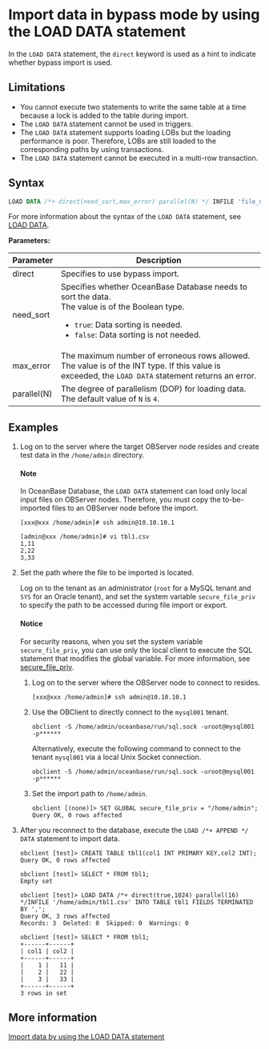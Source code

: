 # Import data in bypass mode by using the LOAD DATA statement

In the `LOAD DATA` statement, the `direct` keyword is used as a hint to indicate whether bypass import is used.

## Limitations

* You cannot execute two statements to write the same table at a time because a lock is added to the table during import.
* The `LOAD DATA` statement cannot be used in triggers.
* The `LOAD DATA` statement supports loading LOBs but the loading performance is poor. Therefore, LOBs are still loaded to the corresponding paths by using transactions.
* The `LOAD DATA` statement cannot be executed in a multi-row transaction.

## Syntax

```sql
LOAD DATA /*+ direct(need_sort,max_error) parallel(N) */ INFILE 'file_name' ...
```

For more information about the syntax of the `LOAD DATA` statement, see [LOAD DATA](../../700.reference/400.development-reference/100.sql-syntax/200.common-tenant-of-mysql-mode/600.sql-statement-of-mysql-mode/5900.load-data-of-mysql-mode.md).

**Parameters:**

| Parameter | Description |
|------|------|
| direct | Specifies to use bypass import.  |
| need_sort | Specifies whether OceanBase Database needs to sort the data. </br>The value is of the Boolean type.<ul><li>`true`: Data sorting is needed. </li><li>`false`: Data sorting is not needed. </li></ul> |
| max_error | The maximum number of erroneous rows allowed. The value is of the INT type. If this value is exceeded, the `LOAD DATA` statement returns an error.  |
| parallel(N) | The degree of parallelism (DOP) for loading data. The default value of `N` is `4`.  |

## Examples

1. Log on to the server where the target OBServer node resides and create test data in the `/home/admin` directory.

    <main id="notice" type='explain'>
    <h4>Note</h4>
    <p>In OceanBase Database, the <code>LOAD DATA</code> statement can load only local input files on OBServer nodes. Therefore, you must copy the to-be-imported files to an OBServer node before the import. </p>
    </main>

   ```shell
   [xxx@xxx /home/admin]# ssh admin@10.10.10.1

   [admin@xxx /home/admin]# vi tbl1.csv
   1,11
   2,22
   3,33
   ```

2. Set the path where the file to be imported is located.

   Log on to the tenant as an administrator (`root` for a MySQL tenant and `SYS` for an Oracle tenant), and set the system variable `secure_file_priv` to specify the path to be accessed during file import or export.


   <main id="notice" type='notice'>
      <h4>Notice</h4>
      <p>For security reasons, when you set the system variable <code>secure_file_priv</code>, you can use only the local client to execute the SQL statement that modifies the global variable. For more information, see  <a href="../../700.reference/500.system-reference/200.system-variable/300.global-system-variable/11500.secure_file_priv-global.md">secure_file_priv</a>. </p>
   </main>

   1. Log on to the server where the OBServer node to connect to resides.

      ```shell
      [xxx@xxx /home/admin]# ssh admin@10.10.10.1
      ```

   2. Use the OBClient to directly connect to the `mysql001` tenant.

      ```shell
      obclient -S /home/admin/oceanbase/run/sql.sock -uroot@mysql001 -p******
      ```

      Alternatively, execute the following command to connect to the tenant `mysql001` via a local Unix Socket connection.

      ```shell
      obclient -S /home/admin/oceanbase/run/sql.sock -uroot@mysql001 -p******
      ```

   3. Set the import path to `/home/admin`.

      ```shell
      obclient [(none)]> SET GLOBAL secure_file_priv = "/home/admin";
      Query OK, 0 rows affected
      ```

3. After you reconnect to the database, execute the `LOAD /*+ APPEND */ DATA` statement to import data.

   ```shell
   obclient [test]> CREATE TABLE tbl1(col1 INT PRIMARY KEY,col2 INT);
   Query OK, 0 rows affected

   obclient [test]> SELECT * FROM tbl1;
   Empty set

   obclient [test]> LOAD DATA /*+ direct(true,1024) parallel(16) */INFILE '/home/admin/tbl1.csv' INTO TABLE tbl1 FIELDS TERMINATED BY ',';
   Query OK, 3 rows affected
   Records: 3  Deleted: 0  Skipped: 0  Warnings: 0

   obclient [test]> SELECT * FROM tbl1;
   +------+------+
   | col1 | col2 |
   +------+------+
   |    1 |   11 |
   |    2 |   22 |
   |    3 |   33 |
   +------+------+
   3 rows in set
   ```

## More information

[Import data by using the LOAD DATA statement](../700.migrate-data-from-csv-file-to-oceanbase-database/200.use-the-load-command-to-load-the-csv-data-file-to-the-oceanbase-database.md)

